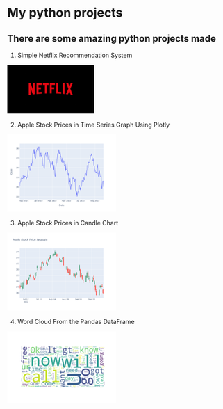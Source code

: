 # My python projects

## There are some amazing python projects made

1) Simple Netflix Recommendation System

<a href='/netflix_recommendation_system/netflix_rec_system.ipynb'><img src='/netflix_recommendation_system/data/netflix.PNG' width = 200></a>


2) Apple Stock Prices in Time Series Graph Using Plotly

<a href='/aapl_time_series/aapl_time_series.ipynb'><img src='/aapl_time_series/aapl_graph.png' width = 250></a>

3) Apple Stock Prices in Candle Chart

<a href='/aapl_candle_chart/aapl_candle_chart.ipynb'><img src='/aapl_candle_chart/candlechart.png' width = 250></a>

4) Word Cloud From the Pandas DataFrame

<a href='/word_cloud/word_cloud.ipynb'><img src='/word_cloud/wordcloud.png' width = 250></a>
